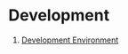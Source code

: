 Development
==================================================


1. [Development Environment](Development%20Environment)
